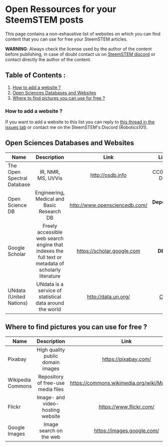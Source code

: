 # Open Ressources for your SteemSTEM posts

This page contains a non-exhaustive list of websites on which you can find content that you can use for free your SteemSTEM articles.

**WARNING**: Always check the license used by the author of the content before publishing, in case of doubt contact us on [SteemSTEM discord](https://discord.gg/4bqQt5G) or contact directly the author of the content.

## Table of Contents :

1. [How to add a website ?](#add)
2. [Open Sciences Databases and Websites](#db)
3. [Where to find pictures you can use for free ?](#pics)


<div id="add"></div>

### How to add a website ?

If you want to add a website to this list you can reply to [this thread in the issues tab](https://github.com/101Robotics/Open-Ressources-for-your-SteemSTEM-posts/issues/1) or contact me on the SteemSTEM's Discord (Robotics101).

<div id="db"></div>

## Open Sciences Databases and Websites			

|Name                      |	Description                             |	Link              |	Licence                   |
| ------------------------ |:----------------------------------------:| :----------------:|:-------------------------:|
|The Open Spectral Database|IR, NMR, MS, UVVis                        |http://osdb.info   |CC0 - Public Domain        |
|Open Science DB           |Engineering, Medical and Basic Research DB|http://www.opensciencedb.com/ |**Depend**/CC-BY|
|Google Scholar|Freely accessible web search engine that indexes the full text or metadata of scholarly literature| https://scholar.google.com |**DEPEND**|
|UNdata (United Nations)   |UNdata is a service of statistical data around the world |http://data.un.org/ |[CC-BY](http://data.un.org/Host.aspx?Content=UNdataUse)|

<div id="pics"></div>

## Where to find pictures you can use for free ?			

|Name                      |	Description                             |	Link              |	Licence                   |
| ------------------------ |:----------------------------------------:| :----------------:|:-------------------------:|
|Pixabay                   |	High quality public domain images       |https://pixabay.com/| CC0 - Public Domain      |
|Wikipedia Commons         |Repository of free-use media files	|https://commons.wikimedia.org/wiki/Main_Page	|**Depend**|
|Flickr                    |Image- and video-hosting website	|https://www.flickr.com/	|**<div title="Use the search filter">DEPEND</div>**|
|Google Images             |  Image search on the web |https://images.google.com/ | **Depend** |
